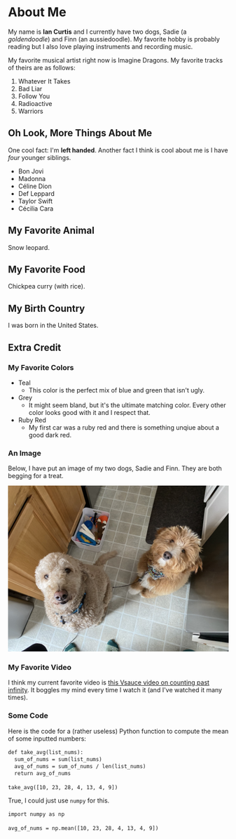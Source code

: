 # About Me

My name is **Ian Curtis** and I currently have two dogs, Sadie (a *goldendoodle*) and Finn (an aussiedoodle). My favorite hobby is probably reading but I also love playing instruments and recording music.

My favorite musical artist right now is Imagine Dragons. My favorite tracks of theirs are as follows:
1. Whatever It Takes
2. Bad Liar
3. Follow You
4. Radioactive
5. Warriors

## Oh Look, More Things About Me

One cool fact: I'm **left handed**. Another fact I think is cool about me is I have *four* younger siblings.
* Bon Jovi
* Madonna
* Céline Dion
* Def Leppard
* Taylor Swift
* Cécilia Cara

## My Favorite Animal

Snow leopard.

## My Favorite Food

Chickpea curry (with rice).

## My Birth Country

I was born in the United States.

## Extra Credit

### My Favorite Colors

* Teal
  * This color is the perfect mix of blue and green that isn't ugly.
* Grey
  * It might seem bland, but it's the ultimate matching color. Every other color looks good with it and I respect that.
* Ruby Red
  * My first car was a ruby red and there is something unqiue about a good dark red.

### An Image

Below, I have put an image of my two dogs, Sadie and Finn. They are both begging for a treat.

![Sadie and Finn, my dogs.](/assets/sadie_finn.jpeg)

### My Favorite Video

I think my current favorite video is [this Vsauce video on counting past infinity](https://www.youtube.com/watch?v=SrU9YDoXE88). It boggles my mind 
every time I watch it (and I've watched it many times).

### Some Code

Here is the code for a (rather useless) Python function to compute the mean of some inputted numbers:

```
def take_avg(list_nums):
  sum_of_nums = sum(list_nums)
  avg_of_nums = sum_of_nums / len(list_nums)
  return avg_of_nums

take_avg([10, 23, 28, 4, 13, 4, 9])
```

True, I could just use `numpy` for this.

```
import numpy as np

avg_of_nums = np.mean([10, 23, 28, 4, 13, 4, 9])
```